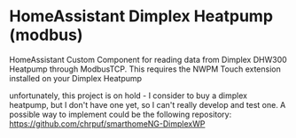# HomeAssistant Dimplex Heatpump (modbus)
HomeAssistant Custom Component for reading data from Dimplex DHW300 Heatpump through ModbusTCP.
This requires the NWPM Touch extension installed on your Dimplex Heatpump

unfortunately, this project is on hold - I consider to buy a dimplex heatpump, but I don't have one yet, so I can't really develop and test one.
A possible way to implement could be the following repository: https://github.com/chrpuf/smarthomeNG-DimplexWP
